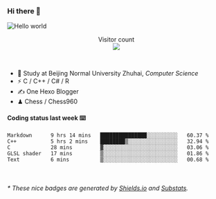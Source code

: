 ### Hi there 👋


<img src="https://raw.githubusercontent.com/sagar-viradiya/sagar-viradiya/master/resources/banner.png" alt="Hello world">
<p align="center"> 
  Visitor count<br/>
  <img src="https://profile-counter.glitch.me/youszoe/count.svg" />
</p>

<br/>


- 🍻  Study at Beijing Normal University Zhuhai, _Computer Science_
- ⚡  C / C++ / C# / R
- ✍️  One Hexo Blogger
- ♟  Chess / Chess960 


#### Coding status last week ⌨️

<!--START_SECTION:waka-->
```text
Markdown      9 hrs 14 mins   ███████████████░░░░░░░░░░   60.37 % 
C++           5 hrs 2 mins    ████████▒░░░░░░░░░░░░░░░░   32.94 % 
C             28 mins         ▓░░░░░░░░░░░░░░░░░░░░░░░░   03.06 % 
GLSL shader   17 mins         ▒░░░░░░░░░░░░░░░░░░░░░░░░   01.86 % 
Text          6 mins          ▒░░░░░░░░░░░░░░░░░░░░░░░░   00.68 % 
```
<!--END_SECTION:waka-->

<br/>

<center><img src="http://ghchart.rshah.org/409ba5/yousazoe" alt="" /></center>


<h6>* These nice badges are generated by <a href="https://shields.io/">Shields.io</a> and <a href="https://github.com/spencerwooo/Substats">Substats</a>.</h6>
